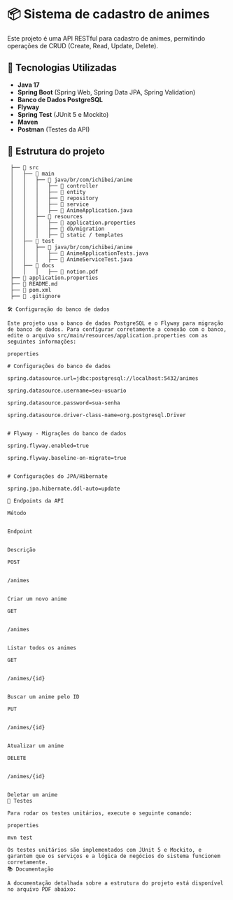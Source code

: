 # 📦 Sistema de cadastro de animes

Este projeto é uma API RESTful para cadastro de animes, permitindo operações de CRUD (Create, Read, Update, Delete).

## 🚀 Tecnologias Utilizadas

- **Java 17**  
- **Spring Boot** (Spring Web, Spring Data JPA, Spring Validation)  
- **Banco de Dados PostgreSQL** 
- **Flyway**
- **Spring Test** (JUnit 5 e Mockito)
- **Maven**  
- **Postman** (Testes da API)

## 📂 Estrutura do projeto

```plaintext
 ├── 📂 src
 │   ├── 📂 main
 │   │   ├── 📂 java/br/com/ichibei/anime
 │   │   │   ├── 📂 controller   
 │   │   │   ├── 📂 entity       
 │   │   │   ├── 📂 repository   
 │   │   │   ├── 📂 service      
 │   │   │   ├── 📜 AnimeApplication.java  
 │   │   ├── 📂 resources
 │   │   │   ├── 📜 application.properties   
 │   │   │   ├── 📂 db/migration            
 │   │   │   ├── 📂 static / templates       
 │   ├── 📂 test
 │   │   ├── 📂 java/br/com/ichibei/anime
 │   │   │   ├── 📜 AnimeApplicationTests.java    
 │   │   │   ├── 📜 AnimeServiceTest.java  
 │   ├── 📂 docs
 │   │   │   ├── 📜 notion.pdf 
 ├── 📜 application.properties
 ├── 📜 README.md          
 ├── 📜 pom.xml            
 ├── 📜 .gitignore  

🛠️ Configuração do banco de dados

Este projeto usa o banco de dados PostgreSQL e o Flyway para migração de banco de dados. Para configurar corretamente a conexão com o banco, edite o arquivo src/main/resources/application.properties com as seguintes informações:

properties

# Configurações do banco de dados

spring.datasource.url=jdbc:postgresql://localhost:5432/animes

spring.datasource.username=seu-usuario

spring.datasource.password=sua-senha

spring.datasource.driver-class-name=org.postgresql.Driver


# Flyway - Migrações do banco de dados

spring.flyway.enabled=true

spring.flyway.baseline-on-migrate=true


# Configurações do JPA/Hibernate

spring.jpa.hibernate.ddl-auto=update

🔄 Endpoints da API

Método
	

Endpoint
	

Descrição

POST
	

/animes
	

Criar um novo anime

GET
	

/animes
	

Listar todos os animes

GET
	

/animes/{id}
	

Buscar um anime pelo ID

PUT
	

/animes/{id}
	

Atualizar um anime

DELETE
	

/animes/{id}
	

Deletar um anime
🧪 Testes

Para rodar os testes unitários, execute o seguinte comando:

properties

mvn test

Os testes unitários são implementados com JUnit 5 e Mockito, e garantem que os serviços e a lógica de negócios do sistema funcionem corretamente.
📚 Documentação

A documentação detalhada sobre a estrutura do projeto está disponível no arquivo PDF abaixo:
